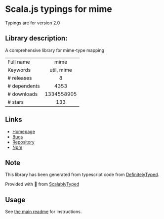
# Scala.js typings for mime

Typings are for version 2.0

## Library description:
A comprehensive library for mime-type mapping

|                    |                 |
| ------------------ | :-------------: |
| Full name          | mime |
| Keywords           | util, mime |
| # releases         | 8 |
| # dependents       | 4353 |
| # downloads        | 1334558905 |
| # stars            | 133 |

## Links
- [Homepage](https://github.com/broofa/mime#readme)
- [Bugs](https://github.com/broofa/mime/issues)
- [Repository](https://github.com/broofa/mime)
- [Npm](https://www.npmjs.com/package/mime)
    


## Note
This library has been generated from typescript code from [DefinitelyTyped](https://definitelytyped.org).

Provided with :purple_heart: from [ScalablyTyped](https://github.com/oyvindberg/ScalablyTyped)

## Usage
See [the main readme](../../readme.md) for instructions.


